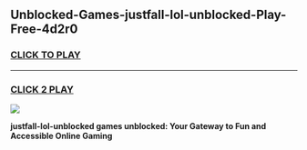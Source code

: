 
## Unblocked-Games-justfall-lol-unblocked-Play-Free-4d2r0
<h3>
<a href="https://premium76.site?title=justfall-lol-unblocked&ref=10A">CLICK TO PLAY</a></h3>
<hr>

<h3>
<a href="https://premium76.site?title=justfall-lol-unblocked&ref=10A">CLICK 2 PLAY</a>
  
</h3>

<a href="https://premium76.site?title=justfall-lol-unblocked&ref=10A"><img src="https://clearcache.store/games.png"></a>


**justfall-lol-unblocked games unblocked: Your Gateway to Fun and Accessible Online Gaming**
